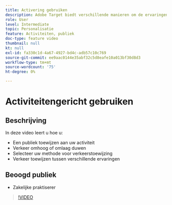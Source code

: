 ```yaml
---
title: Activering gebruiken
description: Adobe Target biedt verschillende manieren om de ervaringen te beheren die bij verschillende doelgroepen worden getoond wanneer een activiteit live gaat. Leer hoe te om te controleren wie wat door publiek en verkeerstoewijzing te gebruiken ziet.
role: User
level: Intermediate
topic: Personalisatie
feature: Activiteiten, publiek
doc-type: feature video
thumbnail: null
kt: null
exl-id: fa330c1d-4a67-4927-bd4c-adb57c10c769
source-git-commit: ee9aac0144e35abf32c5d8eafe10a013bf30d8d3
workflow-type: tm+mt
source-wordcount: '75'
ht-degree: 0%

---
```


# Activiteitengericht gebruiken

## Beschrijving

In deze video leert u hoe u:

* Een publiek toewijzen aan uw activiteit
* Verkeer omhoog of omlaag duwen
* Selecteer uw methode voor verkeerstoewijzing
* Verkeer toewijzen tussen verschillende ervaringen

## Beoogd publiek

* Zakelijke praktiserer

>[!VIDEO](https://video.tv.adobe.com/v/17385/?quality=12)
